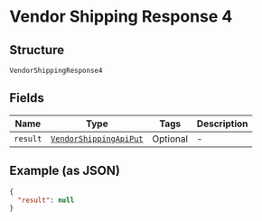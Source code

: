 
# Vendor Shipping Response 4

## Structure

`VendorShippingResponse4`

## Fields

| Name | Type | Tags | Description |
|  --- | --- | --- | --- |
| `result` | [`VendorShippingApiPut`](/doc/models/vendor-shipping-api-put.md) | Optional | - |

## Example (as JSON)

```json
{
  "result": null
}
```

